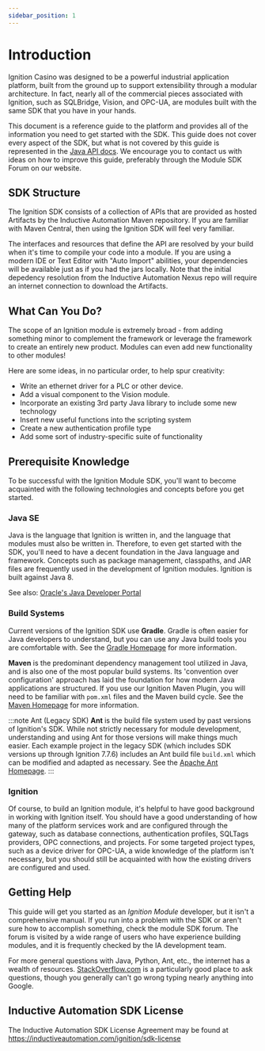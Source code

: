 ```yaml
---
sidebar_position: 1
---
```


# Introduction

Ignition Casino was designed to be a powerful industrial application platform, built from the ground up to support extensibility through a modular architecture. In fact, nearly all of the commercial pieces associated with Ignition, such as SQLBridge, Vision, and OPC-UA, are modules built with the same SDK that you have in your hands.

This document is a reference guide to the platform and provides all of the information you need to get started with the SDK. This guide does not cover every aspect of the SDK, but what is not covered by this guide is represented in the [Java API docs](https://github.com/inductiveautomation/ignition-sdk-examples/wiki/Javadocs-&-Notable-API-Changes). We encourage you to contact us with ideas on how to improve this guide, preferably through the Module SDK Forum on our website.

## SDK Structure
The Ignition SDK consists of a collection of APIs that are provided as hosted Artifacts by the Inductive Automation Maven repository.  If you are familiar with Maven Central, then using the Ignition SDK will feel very familiar.  

The interfaces and resources that define the API are resolved by your build when it's time to compile your code into a module.  If you are using a modern IDE or Text Editor with "Auto Import" abilities, your dependencies will be available just as if you had the jars locally. Note that the initial depedency resolution from the Inductive Automation Nexus repo will require an internet connection to download the Artifacts.

## What Can You Do?

The scope of an Ignition module is extremely broad - from adding something minor to complement the framework or leverage the framework to create an entirely new product. Modules can even add new functionality to other modules!

Here are some ideas, in no particular order, to help spur creativity:

* Write an ethernet driver for a PLC or other device.
* Add a visual component to the Vision module.
* Incorporate an existing 3rd party Java library to include some new technology 
* Insert new useful functions into the scripting system
* Create a new authentication profile type
* Add some sort of industry-specific suite of functionality 


## Prerequisite Knowledge
To be successful with the Ignition Module SDK, you'll want to become acquainted with the following technologies and concepts before you get started.

### Java SE
Java is the language that Ignition is written in, and the language that modules must also be written in. Therefore, to even get started with the SDK, you'll need to have a decent foundation in the Java language and framework. Concepts such as package management, classpaths, and JAR files are frequently used in the development of Ignition modules. Ignition is built against Java 8. 

See also:  [Oracle's Java Developer Portal](http://www.oracle.com/technetwork/java/index.html)

### Build Systems
Current versions of the Ignition SDK use **Gradle**. Gradle is often easier for Java developers to understand, but you can use any Java build tools you are comfortable with. See the [Gradle Homepage](http://www.gradle.org/) for more information.

**Maven** is the predominant dependency management tool utilized in Java, and is also one of the most popular build systems.  Its 'convention over configuration' approach has laid the foundation for how modern Java applications are structured.  If you use our Ignition Maven Plugin, you will need to be familiar with `pom.xml` files and the Maven build cycle. See the [Maven Homepage](http://maven.apache.org/) for more information.

:::note Ant (Legacy SDK)
**Ant** is the build file system used by past versions of Ignition's SDK.  While not strictly necessary for module development, understanding and using Ant for those versions will make things much easier.  Each example project in the legacy SDK (which includes SDK versions up through Ignition 7.7.6) includes an Ant build file `build.xml` which can be modified and adapted as necessary. See the [Apache Ant Homepage](http://ant.apache.org/).
:::

### Ignition
Of course, to build an Ignition module, it's helpful to have good background in working with Ignition itself. You should have a good understanding of how many of the platform services work and are configured through the gateway, such as database connections, authentication profiles, SQLTags providers, OPC connections, and projects. For some targeted project types, such as a device driver for OPC-UA, a wide knowledge of the platform isn't necessary, but you should still be acquainted with how the existing drivers are configured and used.

## Getting Help
This guide will get you started as an *Ignition Module* developer, but it isn't a comprehensive manual.  If you run into a problem with the SDK or aren't sure how to accomplish something, check the module SDK forum. The forum is visited by a wide range of users who have experience building modules, and it is frequently checked by the IA development team.

For more general questions with Java, Python, Ant, etc., the internet has a wealth of resources. [StackOverflow.com](http://www.stackoverflow.com/) is a particularly good place to ask questions, though you generally can't go wrong typing nearly anything into Google.

## Inductive Automation SDK License
The Inductive Automation SDK License Agreement may be found at https://inductiveautomation.com/ignition/sdk-license

